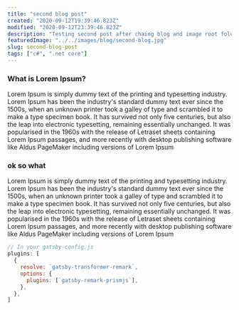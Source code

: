 ```yaml
---
title: "second blog post"
created: "2020-09-12T19:39:46.823Z"
modified: "2020-09-12T23:39:46.823Z"
description: "Testing second post after chaing blog and image root folder"
featuredImage: "../../images/blog/second-blog.jpg"
slug: second-blog-post
tags: ["c#", ".net core"]
---
```


### What is Lorem Ipsum?

Lorem Ipsum is simply dummy text of the printing and typesetting industry. Lorem Ipsum has been the industry's standard dummy text ever since the 1500s, when an unknown printer took a galley of type and scrambled it to make a type specimen book. It has survived not only five centuries, but also the leap into electronic typesetting, remaining essentially unchanged. It was popularised in the 1960s with the release of Letraset sheets containing Lorem Ipsum passages, and more recently with desktop publishing software like Aldus PageMaker including versions of Lorem Ipsum

### ok so what

Lorem Ipsum is simply dummy text of the printing and typesetting industry. Lorem Ipsum has been the industry's standard dummy text ever since the 1500s, when an unknown printer took a galley of type and scrambled it to make a type specimen book. It has survived not only five centuries, but also the leap into electronic typesetting, remaining essentially unchanged. It was popularised in the 1960s with the release of Letraset sheets containing Lorem Ipsum passages, and more recently with desktop publishing software like Aldus PageMaker including versions of Lorem Ipsum

```javascript
// In your gatsby-config.js
plugins: [
  {
    resolve: `gatsby-transformer-remark`,
    options: {
      plugins: [`gatsby-remark-prismjs`],
    },
  },
]
```
